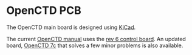 # OpenCTD PCB

The OpenCTD main board is designed using [KiCad](https://www.kicad.org/).

The current [OpenCTD manual](https://github.com/OceanographyforEveryone/OpenCTD/tree/main/Documentation/Manual) uses the [rev 6 control board](https://github.com/OceanographyforEveryone/OpenCTD/tree/main/Hardware/Electronics/PCB/rev6). An updated board, [OpenCTD 7c](https://github.com/OceanographyforEveryone/OpenCTD/tree/main/Hardware/Electronics/PCB/rev7c) that solves a few minor problems is also available. 
